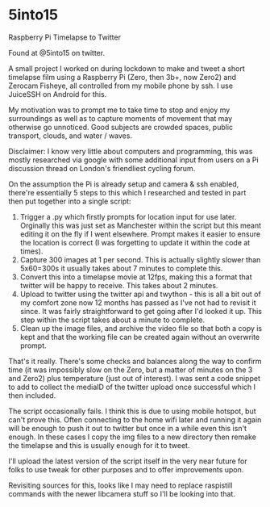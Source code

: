 # 5into15
Raspberry Pi Timelapse to Twitter

Found at @5into15 on twitter.

A small project I worked on during lockdown to make and tweet a short timelapse film using a Raspberry Pi (Zero, then 3b+, now Zero2) and Zerocam Fisheye, all controlled from my mobile phone by ssh. I use JuiceSSH on Android for this.

My motivation was to prompt me to take time to stop and enjoy my surroundings as well as to capture moments of movement that may otherwise go unnoticed. Good subjects are crowded spaces, public transport, clouds, and water / waves.

Disclaimer: I know very little about computers and programming, this was mostly researched via google with some additional input from users on a Pi discussion thread on London's friendliest cycling forum. 

On the assumption the Pi is already setup and camera & ssh enabled, there're essentially 5 steps to this which I researched and tested in part then put together into a single script:

1) Trigger a .py which firstly prompts for location input for use later. Orginally this was just set as Manchester within the script but this meant editing it on the fly if I went elsewhere. Prompt makes it easier to ensure the location is correct (I was forgetting to update it within the code at times).
2) Capture 300 images at 1 per second. This is actually slightly slower than 5x60=300s it usually takes about 7 minutes to complete this.
3) Convert this into a timelapse movie at 12fps, making this a format that twitter will be happy to receive. This takes about 2 minutes.
4) Upload to twitter using the twitter api and twython - this is all a bit out of my comfort zone now 12 months has passed as I've not had to revisit it since. It was fairly straightforward to get going after I'd looked it up. This step within the script takes about a minute to complete.
5) Clean up the image files, and archive the video file so that both a copy is kept and that the working file can be created again without an overwrite prompt.

That's it really. There's some checks and balances along the way to confirm time (it was impossibly slow on the Zero, but a matter of minutes on the 3 and Zero2) plus temperature (just out of interest). I was sent a code snippet to add to collect the mediaID of the twitter upload once successful which I then included.

The script occasionally fails. I think this is due to using mobile hotspot, but can't prove this. Often connecting to the home wifi later and running it again will be enough to push it out to twitter but once in a while even this isn't enough. In these cases I copy the img files to a new directory then remake the timelapse and this is usually enough for it to tweet.

I'll upload the latest version of the script itself in the very near future for folks to use tweak for other purposes and to offer improvements upon.

Revisiting sources for this, looks like I may need to replace raspistill commands with the newer libcamera stuff so I'll be looking into that.
